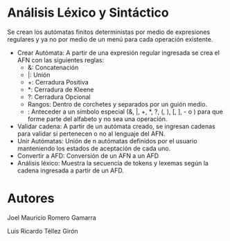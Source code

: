 # Análisis Léxico y Sintáctico

Se crean los autómatas finitos deterministas por medio de expresiones regulares y ya no por medio de un menú para cada operación existente.

- Crear Autómata: A partir de una expresión regular ingresada se crea el AFN con las siguientes reglas:
  - &: Concatenación
  - |: Unión
  - +: Cerradura Positiva
  - *: Cerradura de Kleene
  - ?: Cerradura Opcional
  - Rangos: Dentro de corchetes y separados por un guión medio.
  - \: Anteceder a un símbolo especial (&, |, +, *, ?, (, ), [, ], - o \) para que forme parte del alfabeto y no sea una operación.
- Validar cadena: A partir de un autómata creado, se ingresan cadenas para validar si pertenecen o no al lenguaje del AFN.
- Unir Autómatas: Unión de n autómatas definidos por el usuario manteniendo los estados de aceptación de cada uno.
- Convertir a AFD: Conversión de un AFN a un AFD
- Análisis léxico: Muestra la secuencia de tokens y lexemas según la cadena ingresada a partir de un AFD.

# Autores

Joel Mauricio Romero Gamarra

Luis Ricardo Téllez Girón
